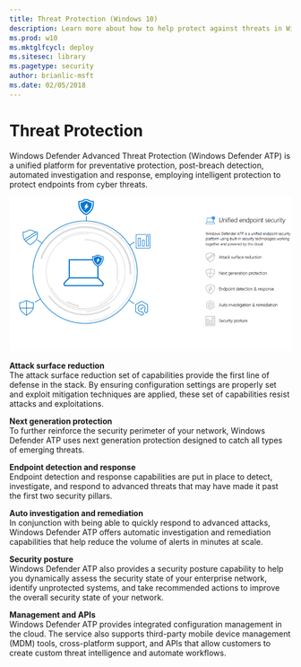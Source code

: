 ```yaml
---
title: Threat Protection (Windows 10)
description: Learn more about how to help protect against threats in Windows 10 and Windows 10 Mobile.
ms.prod: w10
ms.mktglfcycl: deploy
ms.sitesec: library
ms.pagetype: security
author: brianlic-msft
ms.date: 02/05/2018
---
```


# Threat Protection
Windows Defender Advanced Threat Protection (Windows Defender ATP) is a unified platform for preventative protection, post-breach detection, automated investigation and response, employing intelligent protection to protect endpoints from cyber threats.

![Windows Defender ATP components](images/wdatp-pillars2.png)

**Attack surface reduction**<br>
The attack surface reduction set of capabilities provide the first line of defense in the stack. By ensuring configuration settings are properly set and exploit mitigation techniques are applied, these set of capabilities resist attacks and exploitations. 

**Next generation protection**<br>
To further reinforce the security perimeter of your network, Windows Defender ATP uses next generation protection designed to catch all types of emerging threats.

**Endpoint detection and response**<br>
Endpoint detection and response capabilities are put in place to detect, investigate, and respond to advanced threats that may have made it past the first two security pillars. 

**Auto investigation and remediation**<br>
In conjunction with being able to quickly respond to advanced attacks, Windows Defender ATP offers automatic investigation and remediation capabilities that help reduce the volume of alerts in minutes at scale. 

**Security posture**<br>
Windows Defender ATP also provides a security posture capability to help you dynamically assess the security state of your enterprise network, identify unprotected systems, and take recommended actions to improve the overall security state of your network.

**Management and APIs**<br>
Windows Defender ATP provides integrated configuration management in the cloud. The service also supports third-party mobile device management (MDM) tools, cross-platform support, and APIs that allow customers to create custom threat intelligence and  automate workflows.




